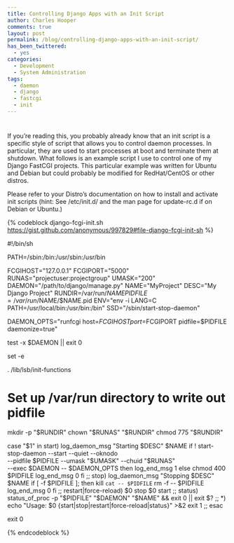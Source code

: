 ```yaml
---
title: Controlling Django Apps with an Init Script
author: Charles Hooper
comments: true
layout: post
permalink: /blog/controlling-django-apps-with-an-init-script/
has_been_twittered:
  - yes
categories:
  - Development
  - System Administration
tags:
  - daemon
  - django
  - fastcgi
  - init
---
```

# 

If you’re reading this, you probably already know that an init script is a specific style of script that allows you to control daemon processes. In particular, they are used to start processes at boot and terminate them at shutdown. What follows is an example script I use to control one of my Django FastCGI projects. This particular example was written for Ubuntu and Debian but could probably be modified for RedHat/CentOS or other distros.

Please refer to your Distro’s documentation on how to install and activate init scripts (hint: See /etc/init.d/ and the man page for update-rc.d if on Debian or Ubuntu.)

{% codeblock django-fcgi-init.sh https://gist.github.com/anonymous/997829#file-django-fcgi-init-sh %}

#!/bin/sh

PATH=/sbin:/bin:/usr/sbin:/usr/bin

FCGIHOST="127.0.0.1"
FCGIPORT="5000"
RUNAS="projectuser:projectgroup"
UMASK="200"
DAEMON="/path/to/django/manage.py"
NAME="MyProject"
DESC="My Django Project"
RUNDIR=/var/run/$NAME
PIDFILE=/var/run/$NAME/$NAME.pid
ENV="env -i LANG=C PATH=/usr/local/bin:/usr/bin:/bin"
SSD="/sbin/start-stop-daemon"

DAEMON_OPTS="runfcgi host=$FCGIHOST port=$FCGIPORT pidfile=$PIDFILE
daemonize=true"

test -x $DAEMON || exit 0

set -e

. /lib/lsb/init-functions

# Set up /var/run directory to write out pidfile
mkdir -p "$RUNDIR"
chown "$RUNAS" "$RUNDIR"
chmod 775 "$RUNDIR"

case "$1" in
 start)
 log_daemon_msg "Starting $DESC" $NAME
 if ! start-stop-daemon --start --quiet --oknodo \
 --pidfile $PIDFILE --umask "$UMASK" --chuid "$RUNAS" \
 --exec $DAEMON -- $DAEMON_OPTS
 then
 log_end_msg 1
 else
 chmod 400 $PIDFILE
 log_end_msg 0
 fi
 ;;
 stop)
 log_daemon_msg "Stopping $DESC" $NAME
 if [ -f $PIDFILE ]; then
 kill `cat -- $PIDFILE`
 rm -f -- $PIDFILE
 log_end_msg 0
 fi
 ;;
 restart|force-reload)
 $0 stop
 $0 start
 ;;
 status)
 status_of_proc -p "$PIDFILE" "$DAEMON" "$NAME" && exit 0 || exit $?
 ;;
 *)
 echo "Usage: $0 {start|stop|restart|force-reload|status}" >&2
 exit 1
 ;;
esac

exit 0

{% endcodeblock %}



